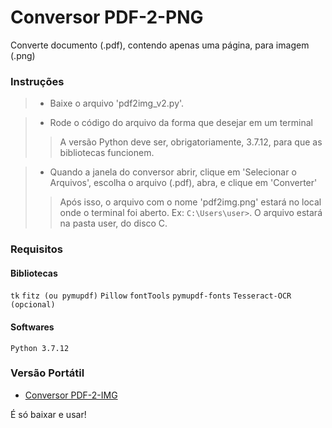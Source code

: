 # Conversor PDF-2-PNG

Converte documento (.pdf), contendo apenas uma página, para imagem (.png)

### Instruções

> - Baixe o arquivo 'pdf2img_v2.py'.


> - Rode o código do arquivo da forma que desejar em um terminal
> > A versão Python deve ser, obrigatoriamente,  3.7.12, para que as bibliotecas funcionem.


> - Quando a janela do conversor abrir, clique em 'Selecionar o Arquivos', escolha o arquivo (.pdf), abra, e clique em 'Converter'
> > Após isso, o arquivo com o nome 'pdf2img.png' estará no local onde o terminal foi aberto. Ex:  `C:\Users\user>`. O arquivo estará na pasta user, do disco C.


### Requisitos

#### Bibliotecas
`tk`
`fitz (ou pymupdf)`
`Pillow`
`fontTools`
`pymupdf-fonts`
`Tesseract-OCR (opcional)`

#### Softwares
`Python 3.7.12`

### Versão Portátil

- [Conversor PDF-2-IMG](https://drive.google.com/file/d/19YHGm8jVjC-Ah9dSibsgpZZLk5UQid-w/view?usp=sharing)

É só baixar e usar!